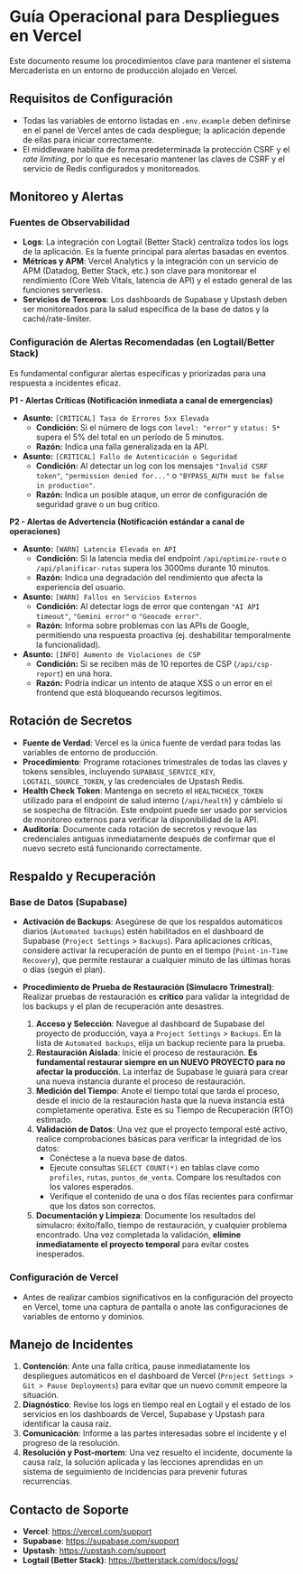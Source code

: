 # Guía Operacional para Despliegues en Vercel

Este documento resume los procedimientos clave para mantener el sistema Mercaderista en un entorno de producción alojado en Vercel.

## Requisitos de Configuración

- Todas las variables de entorno listadas en `.env.example` deben definirse en el panel de Vercel antes de cada despliegue; la aplicación depende de ellas para iniciar correctamente.
- El middleware habilita de forma predeterminada la protección CSRF y el *rate limiting*, por lo que es necesario mantener las claves de CSRF y el servicio de Redis configurados y monitoreados.

## Monitoreo y Alertas

### Fuentes de Observabilidad
- **Logs**: La integración con Logtail (Better Stack) centraliza todos los logs de la aplicación. Es la fuente principal para alertas basadas en eventos.
- **Métricas y APM**: Vercel Analytics y la integración con un servicio de APM (Datadog, Better Stack, etc.) son clave para monitorear el rendimiento (Core Web Vitals, latencia de API) y el estado general de las funciones serverless.
- **Servicios de Terceros**: Los dashboards de Supabase y Upstash deben ser monitoreados para la salud específica de la base de datos y la caché/rate-limiter.

### Configuración de Alertas Recomendadas (en Logtail/Better Stack)

Es fundamental configurar alertas específicas y priorizadas para una respuesta a incidentes eficaz.

**P1 - Alertas Críticas (Notificación inmediata a canal de emergencias)**
- **Asunto:** `[CRITICAL] Tasa de Errores 5xx Elevada`
  - **Condición:** Si el número de logs con `level: "error"` y `status: 5*` supera el 5% del total en un período de 5 minutos.
  - **Razón:** Indica una falla generalizada en la API.
- **Asunto:** `[CRITICAL] Fallo de Autenticación o Seguridad`
  - **Condición:** Al detectar un log con los mensajes `"Invalid CSRF token"`, `"permission denied for..."` o `"BYPASS_AUTH must be false in production"`.
  - **Razón:** Indica un posible ataque, un error de configuración de seguridad grave o un bug crítico.

**P2 - Alertas de Advertencia (Notificación estándar a canal de operaciones)**
- **Asunto:** `[WARN] Latencia Elevada en API`
  - **Condición:** Si la latencia media del endpoint `/api/optimize-route` o `/api/planificar-rutas` supera los 3000ms durante 10 minutos.
  - **Razón:** Indica una degradación del rendimiento que afecta la experiencia del usuario.
- **Asunto:** `[WARN] Fallos en Servicios Externos`
  - **Condición:** Al detectar logs de error que contengan `"AI API timeout"`, `"Gemini error"` o `"Geocode error"`.
  - **Razón:** Informa sobre problemas con las APIs de Google, permitiendo una respuesta proactiva (ej. deshabilitar temporalmente la funcionalidad).
- **Asunto:** `[INFO] Aumento de Violaciones de CSP`
  - **Condición:** Si se reciben más de 10 reportes de CSP (`/api/csp-report`) en una hora.
  - **Razón:** Podría indicar un intento de ataque XSS o un error en el frontend que está bloqueando recursos legítimos.

## Rotación de Secretos
- **Fuente de Verdad**: Vercel es la única fuente de verdad para todas las variables de entorno de producción.
- **Procedimiento**: Programe rotaciones trimestrales de todas las claves y tokens sensibles, incluyendo `SUPABASE_SERVICE_KEY`, `LOGTAIL_SOURCE_TOKEN`, y las credenciales de Upstash Redis.
- **Health Check Token**: Mantenga en secreto el `HEALTHCHECK_TOKEN` utilizado para el endpoint de salud interno (`/api/health`) y cámbielo si se sospecha de filtración. Este endpoint puede ser usado por servicios de monitoreo externos para verificar la disponibilidad de la API.
- **Auditoría**: Documente cada rotación de secretos y revoque las credenciales antiguas inmediatamente después de confirmar que el nuevo secreto está funcionando correctamente.

## Respaldo y Recuperación

### Base de Datos (Supabase)

- **Activación de Backups**: Asegúrese de que los respaldos automáticos diarios (`Automated backups`) estén habilitados en el dashboard de Supabase (`Project Settings` > `Backups`). Para aplicaciones críticas, considere activar la recuperación de punto en el tiempo (`Point-in-Time Recovery`), que permite restaurar a cualquier minuto de las últimas horas o días (según el plan).

- **Procedimiento de Prueba de Restauración (Simulacro Trimestral)**: Realizar pruebas de restauración es **crítico** para validar la integridad de los backups y el plan de recuperación ante desastres.
  1.  **Acceso y Selección**: Navegue al dashboard de Supabase del proyecto de producción, vaya a `Project Settings` > `Backups`. En la lista de `Automated backups`, elija un backup reciente para la prueba.
  2.  **Restauración Aislada**: Inicie el proceso de restauración. **Es fundamental restaurar siempre en un NUEVO PROYECTO para no afectar la producción**. La interfaz de Supabase le guiará para crear una nueva instancia durante el proceso de restauración.
  3.  **Medición del Tiempo**: Anote el tiempo total que tarda el proceso, desde el inicio de la restauración hasta que la nueva instancia está completamente operativa. Este es su Tiempo de Recuperación (RTO) estimado.
  4.  **Validación de Datos**: Una vez que el proyecto temporal esté activo, realice comprobaciones básicas para verificar la integridad de los datos:
      - Conéctese a la nueva base de datos.
      - Ejecute consultas `SELECT COUNT(*)` en tablas clave como `profiles`, `rutas`, `puntos_de_venta`. Compare los resultados con los valores esperados.
      - Verifique el contenido de una o dos filas recientes para confirmar que los datos son correctos.
  5.  **Documentación y Limpieza**: Documente los resultados del simulacro: éxito/fallo, tiempo de restauración, y cualquier problema encontrado. Una vez completada la validación, **elimine inmediatamente el proyecto temporal** para evitar costes inesperados.

### Configuración de Vercel
- Antes de realizar cambios significativos en la configuración del proyecto en Vercel, tome una captura de pantalla o anote las configuraciones de variables de entorno y dominios.

## Manejo de Incidentes
1.  **Contención**: Ante una falla crítica, pause inmediatamente los despliegues automáticos en el dashboard de Vercel (`Project Settings > Git > Pause Deployments`) para evitar que un nuevo commit empeore la situación.
2.  **Diagnóstico**: Revise los logs en tiempo real en Logtail y el estado de los servicios en los dashboards de Vercel, Supabase y Upstash para identificar la causa raíz.
3.  **Comunicación**: Informe a las partes interesadas sobre el incidente y el progreso de la resolución.
4.  **Resolución y Post-mortem**: Una vez resuelto el incidente, documente la causa raíz, la solución aplicada y las lecciones aprendidas en un sistema de seguimiento de incidencias para prevenir futuras recurrencias.

## Contacto de Soporte
- **Vercel**: https://vercel.com/support
- **Supabase**: https://supabase.com/support
- **Upstash**: https://upstash.com/support
- **Logtail (Better Stack)**: https://betterstack.com/docs/logs/
